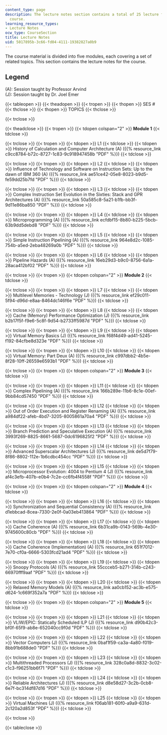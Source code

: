 ```yaml
---
content_type: page
description: The lecture notes section contains a total of 25 lecture files for the
  course.
learning_resource_types:
- Lecture Notes
ocw_type: CourseSection
title: Lecture Notes
uid: 5017895b-3c66-fd04-4111-19382827a0b9
---
```


The course material is divided into five modules, each covering a set of related topics. This section contains the lecture notes for the course.

Legend
------

(A): Session taught by Professor Arvind  
(J): Session taught by Dr. Joel Emer

{{< tableopen >}}
{{< theadopen >}}
{{< tropen >}}
{{< thopen >}}
SES #
{{< thclose >}}
{{< thopen >}}
TOPICS
{{< thclose >}}

{{< trclose >}}

{{< theadclose >}}
{{< tropen >}}
{{< tdopen colspan="2" >}}
**Module 1**
{{< tdclose >}}

{{< trclose >}}
{{< tropen >}}
{{< tdopen >}}
L1
{{< tdclose >}}
{{< tdopen >}}
History of Calculation and Computer Architecture (A) ({{% resource_link c9cc8784-b72c-8727-1c83-9c918947458b "PDF" %}})
{{< tdclose >}}

{{< trclose >}}
{{< tropen >}}
{{< tdopen >}}
L2
{{< tdclose >}}
{{< tdopen >}}
Influence of Technology and Software on Instruction Sets: Up to the dawn of IBM 360 (A) ({{% resource_link ae51ce42-05e8-8023-b9d5-fe59dd25b7fd "PDF" %}})
{{< tdclose >}}

{{< trclose >}}
{{< tropen >}}
{{< tdopen >}}
L3
{{< tdclose >}}
{{< tdopen >}}
Complex Instruction Set Evolution in the Sixties: Stack and GPR Architectures (A) ({{% resource_link 50a585c8-5a21-b1fb-bb3f-9d11e86ba850 "PDF" %}})
{{< tdclose >}}

{{< trclose >}}
{{< tropen >}}
{{< tdopen >}}
L4
{{< tdclose >}}
{{< tdopen >}}
Microprogramming (A) ({{% resource_link ecfdbf15-8b80-b225-5bcb-63b9dd5debd8 "PDF" %}})
{{< tdclose >}}

{{< trclose >}}
{{< tropen >}}
{{< tdopen >}}
L5
{{< tdclose >}}
{{< tdopen >}}
Simple Instruction Pipelining (A) ({{% resource_link 964e8d2c-1085-754b-a5ed-2eba48269a0b "PDF" %}})
{{< tdclose >}}

{{< trclose >}}
{{< tropen >}}
{{< tdopen >}}
L6
{{< tdclose >}}
{{< tdopen >}}
Pipeline Hazards (A) ({{% resource_link 16eb29d3-b9c0-8756-6a1a-28aca412bf02 "PDF" %}})
{{< tdclose >}}

{{< trclose >}}
{{< tropen >}}
{{< tdopen colspan="2" >}}
**Module 2**
{{< tdclose >}}

{{< trclose >}}
{{< tropen >}}
{{< tdopen >}}
L7
{{< tdclose >}}
{{< tdopen >}}
Multilevel Memories - Technology (J) ({{% resource_link ef29c011-5f94-d96d-e8aa-8464dc146f6e "PDF" %}})
{{< tdclose >}}

{{< trclose >}}
{{< tropen >}}
{{< tdopen >}}
L8
{{< tdclose >}}
{{< tdopen >}}
Cache (Memory) Performance Optimization (J) ({{% resource_link b2b17f5f-f9e6-5c8f-9d54-b2733ff5987d "PDF" %}})
{{< tdclose >}}

{{< trclose >}}
{{< tropen >}}
{{< tdopen >}}
L9
{{< tdclose >}}
{{< tdopen >}}
Virtual Memory Basics (J) ({{% resource_link f68f4d49-ad41-5245-f192-84cfbe8d323e "PDF" %}})
{{< tdclose >}}

{{< trclose >}}
{{< tropen >}}
{{< tdopen >}}
L10
{{< tdclose >}}
{{< tdopen >}}
Virtual Memory: Part Deux (A) ({{% resource_link c997dbb2-4b5e-8f28-10ff-26559e6593b1 "PDF" %}})
{{< tdclose >}}

{{< trclose >}}
{{< tropen >}}
{{< tdopen colspan="2" >}}
**Module 3**
{{< tdclose >}}

{{< trclose >}}
{{< tropen >}}
{{< tdopen >}}
L11
{{< tdclose >}}
{{< tdopen >}}
Complex Pipelining (A) ({{% resource_link 166b289e-11b6-8c1e-00ef-9bb84cd57450 "PDF" %}})
{{< tdclose >}}

{{< trclose >}}
{{< tropen >}}
{{< tdopen >}}
L12
{{< tdclose >}}
{{< tdopen >}}
Out of Order Execution and Register Renaming (A) ({{% resource_link a984df22-afeb-4bd7-3205-8005861a70a4 "PDF" %}})
{{< tdclose >}}

{{< trclose >}}
{{< tropen >}}
{{< tdopen >}}
L13
{{< tdclose >}}
{{< tdopen >}}
Branch Prediction and Speculative Execution (A) ({{% resource_link 3993f269-8825-8661-5687-0dc6196825f2 "PDF" %}})
{{< tdclose >}}

{{< trclose >}}
{{< tropen >}}
{{< tdopen >}}
L14
{{< tdclose >}}
{{< tdopen >}}
Advanced Superscalar Architectures (J) ({{% resource_link de5d7f79-8f86-8802-112e-1b6cdbc454cc "PDF" %}})
{{< tdclose >}}

{{< trclose >}}
{{< tropen >}}
{{< tdopen >}}
L15
{{< tdclose >}}
{{< tdopen >}}
Microprocessor Evolution: 4004 to Pentium 4 (J) ({{% resource_link af4c3efb-407b-e0b4-7c2e-cc6fb4f4558f "PDF" %}})
{{< tdclose >}}

{{< trclose >}}
{{< tropen >}}
{{< tdopen colspan="2" >}}
**Module 4**
{{< tdclose >}}

{{< trclose >}}
{{< tropen >}}
{{< tdopen >}}
L16
{{< tdclose >}}
{{< tdopen >}}
Synchronization and Sequential Consistency (A) ({{% resource_link d1ebbcad-8cea-7330-2e0f-0a03eb413864 "PDF" %}})
{{< tdclose >}}

{{< trclose >}}
{{< tropen >}}
{{< tdopen >}}
L17
{{< tdclose >}}
{{< tdopen >}}
Cache Coherence (A) ({{% resource_link 6b31ca9b-0143-569b-4e30-9745600c80cb "PDF" %}})
{{< tdclose >}}

{{< trclose >}}
{{< tropen >}}
{{< tdopen >}}
L18
{{< tdclose >}}
{{< tdopen >}}
Cache Coherence (Implementation) (A) ({{% resource_link 651f7012-7e70-cf0a-6666-5303fcd21ad4 "PDF" %}})
{{< tdclose >}}

{{< trclose >}}
{{< tropen >}}
{{< tdopen >}}
L19
{{< tdclose >}}
{{< tdopen >}}
Snoopy Protocols (A) ({{% resource_link 55ccceb5-b271-314b-c243-66970fff9aaf "PDF" %}})
{{< tdclose >}}

{{< trclose >}}
{{< tropen >}}
{{< tdopen >}}
L20
{{< tdclose >}}
{{< tdopen >}}
Relaxed Memory Models (A) ({{% resource_link aa0cb152-ac3b-e575-d624-1c669f352a7a "PDF" %}})
{{< tdclose >}}

{{< trclose >}}
{{< tropen >}}
{{< tdopen colspan="2" >}}
**Module 5**
{{< tdclose >}}

{{< trclose >}}
{{< tropen >}}
{{< tdopen >}}
L21
{{< tdclose >}}
{{< tdopen >}}
VLIW/EPIC: Statically Scheduled ILP (J) ({{% resource_link d90b42c3-bf0f-65f9-ab8e-652040cc9f0d "PDF" %}})
{{< tdclose >}}

{{< trclose >}}
{{< tropen >}}
{{< tdopen >}}
L22
{{< tdclose >}}
{{< tdopen >}}
Vector Computers (J) ({{% resource_link 0baf1f59-ca3a-4a80-f019-8bb91b688de0 "PDF" %}})
{{< tdclose >}}

{{< trclose >}}
{{< tropen >}}
{{< tdopen >}}
L23
{{< tdclose >}}
{{< tdopen >}}
Multithreaded Processors (J) ({{% resource_link 328c0a8d-8832-3c02-c1c3-f96251bb6f71 "PDF" %}})
{{< tdclose >}}

{{< trclose >}}
{{< tropen >}}
{{< tdopen >}}
L24
{{< tdclose >}}
{{< tdopen >}}
Reliable Architectures (J) ({{% resource_link d8e58d27-3c2b-0cb8-6e7f-bc314df87d16 "PDF" %}})
{{< tdclose >}}

{{< trclose >}}
{{< tropen >}}
{{< tdopen >}}
L25
{{< tdclose >}}
{{< tdopen >}}
Virtual Machines (J) ({{% resource_link f06ab181-60f0-a9a9-631d-2c120a2d853f "PDF" %}})
{{< tdclose >}}

{{< trclose >}}

{{< tableclose >}}